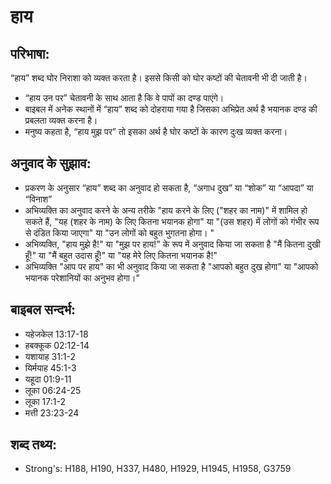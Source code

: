 # हाय #

## परिभाषा: ##

“हाय” शब्द घोर निराशा को व्यक्त करता है। इससे किसी को घोर कष्टों की चेतावनी भी दी जाती है।

* “हाय उन पर” चेतावनी के साथ आता है कि वे पापों का दण्ड पाएंगे।
* बाइबल में अनेक स्थानों में “हाय” शब्द को दोहराया गया है जिसका अभिप्रेत अर्थ है भयानक दण्ड की प्रबलता व्यक्त करना है।
* मनुष्य कहता है, “हाय मुझ पर” तो इसका अर्थ है घोर कष्टों के कारण दुःख व्यक्त करना।

## अनुवाद के सुझाव: ##

* प्रकरण के अनुसार “हाय” शब्द का अनुवाद हो सकता है, “अगाध दुख” या “शोक” या “आपदा” या “विनाश”
* अभिव्यक्ति का अनुवाद करने के अन्य तरीके "हाय करने के लिए ("शहर का नाम)" में शामिल हो सकते हैं, "यह (शहर के नाम) के लिए कितना भयानक होगा" या "(उस शहर) में लोगों को गंभीर रूप से दंडित किया जाएगा" या "उन लोगों को बहुत भुगतना होगा। "
* अभिव्यक्ति, "हाय मुझे है!" या "मुझ पर हाय!" के रूप में अनुवाद किया जा सकता है "मैं कितना दुखी हूँ!" या "मैं बहुत उदास हूँ!" या "यह मेरे लिए कितना भयानक है!"
* अभिव्यक्ति "आप पर हाय" का भी अनुवाद किया जा सकता है "आपको बहुत दुख होगा" या "आपको भयानक परेशानियों का अनुभव होगा।"

## बाइबल सन्दर्भ: ##

* यहेजकेल 13:17-18
* हबक्कूक 02:12-14
* यशायाह 31:1-2
* यिर्मयाह 45:1-3
* यहूदा 01:9-11
* लूका 06:24-25
* लूका 17:1-2
* मत्ती 23:23-24

## शब्द तथ्य: ##

* Strong's: H188, H190, H337, H480, H1929, H1945, H1958, G3759
